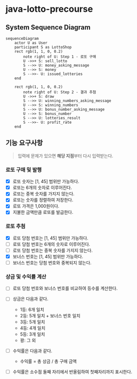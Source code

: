 # java-lotto-precourse

## System Sequence Diagram

```mermaid
sequenceDiagram
    actor U as User
    participant S as LottoShop
    rect rgb(1, 1, 0, 0.2)
        note right of U: Step 1 - 로또 구매
        U ->>+ S: sell_lotto
        S -->> U: money_asking_message
        U -->> S: money
        S -->>- U: issued_lotteries
    end

    rect rgb(1, 1, 0, 0.2)
        note right of U: Step 2 - 결과 추첨
        U ->>+ S: draw
        S -->> U: winning_numbers_asking_message
        U -->> S: winning_numbers
        S -->> U: bonus_number_asking_message
        U -->> S: bonus_number
        S -->> U: lotteries_result
        S -->>- U: profit_rate
    end
```

## 기능 요구사항

> 입력에 문제가 있으면 **해당 지점**부터 다시 입력받는다.

### 로또 구매 및 발행

- [x] 로또 숫자는 [1, 45] 범위만 가능하다.
- [x] 로또는 6개의 숫자로 이루어진다.
- [x] 로또는 중복 숫자를 가지지 않는다.
- [x] 로또는 숫자를 정렬하여 저장한다.
- [x] 로또 가격은 1,000원이다.
- [x] 지불한 금액만큼 로또를 발급한다.

### 로또 추첨

- [x] 로또 당첨 번호는 [1, 45] 범위만 가능하다.
- [ ] 로또 당첨 번호는 6개의 숫자로 이루어진다.
- [ ] 로또 당첨 번호는 중복 숫자를 가지지 않는다.
- [x] 보너스 번호는 [1, 45] 범위만 가능하다.
- [ ] 보너스 번호는 당첨 번호와 중복되지 않는다.

### 상금 및 수익률 계산

- [ ] 로또 당첨 번호와 보너스 번호를 비교하여 등수를 계산한다.
- [ ] 상금은 다음과 같다.
    - 1등: 6개 일치
    - 2등: 5개 일치 + 보너스 번호 일치
    - 3등: 5개 일치
    - 4등: 4개 일치
    - 5등: 3개 일치
    - 꽝: 그 외
- [ ] 수익률은 다음과 같다.
    - 수익률 = 총 상금 / 총 구매 금액
- [ ] 수익률은 소수점 둘째 자리에서 반올림하여 첫째자리까지 표시한다.

